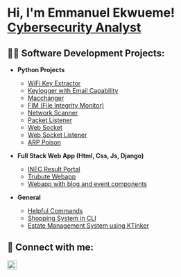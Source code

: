 <h1>Hi, I'm Emmanuel Ekwueme! <br/><a href="https://www.linkedin.com/in/ekwueme-emmanuel/">Cybersecurity Analyst </a> </h1>

<h2>👨‍💻 Software Development Projects:</h2>

- <b>Python Projects</b>
  - [WiFi Key Extractor](https://github.com/kaesea2/python-scripts/blob/master/wifi_key_extractor.py)
  - [Keylogger with Email Capability](https://github.com/kaesea2/python-scripts/blob/master/keylogger.py)
  - [Macchanger](https://github.com/kaesea2/python-scripts/blob/master/macchanger.py)
  - [FIM (File Integrity Monitor)](https://github.com/kaesea2/python-scripts/blob/master/file_integrity_checker.py)
  - [Network Scanner](https://github.com/kaesea2/python-scripts/blob/master/netscanner.py)
  - [Packet Listener](https://github.com/kaesea2/python-scripts/blob/master/packetListener.py)
  - [Web Socket](https://github.com/kaesea2/python-scripts/blob/master/mySocket.py)
  - [Web Socket Listener](https://github.com/kaesea2/python-scripts/blob/master/mysocketListener.py)
  - [ARP Poison](https://github.com/kaesea2/python-scripts/blob/master/arpPoison.py)
 
- <b>Full Stack Web App (Html, Css, Js, Django)</b>
  - [INEC Result Portal](https://github.com/kaesea2/inec)
  - [Trubute Webapp](https://github.com/kaesea2/uju_tribute)
  - [Webapp with blog and event components](https://github.com/kaesea2/self)

- <b>General</b>
  - [Helpful Commands](https://github.com/kaesea2/priv-excalation/blob/main/helpful_commands.txt)
  - [Shopping System in CLI](https://github.com/kaesea2/python-projects/blob/main/shoppingSystem.py)
  - [Estate Management System using KTinker](https://github.com/kaesea2/python-projects/tree/main/estateManagement%20system)

<h2> 🤳 Connect with me:</h2>


[<img align="left" alt="ekwueme-emmanuel | LinkedIn" width="22px" src="https://cdn.jsdelivr.net/npm/simple-icons@v3/icons/linkedin.svg" />][linkedin]

[linkedin]: https://linkedin.com/in/ekwueme-emmanuel

<!--
**kaesea2/kaesea2** is a ✨ _special_ ✨ repository because its `README.md` (this file) appears on your GitHub profile.

Here are some ideas to get you started:

- 🔭 I’m currently working on ...
- 🌱 I’m currently learning ...
- 👯 I’m looking to collaborate on ...
- 🤔 I’m looking for help with ...
- 💬 Ask me about ...
- 📫 How to reach me: ...
- 😄 Pronouns: ...
- ⚡ Fun fact: ...
